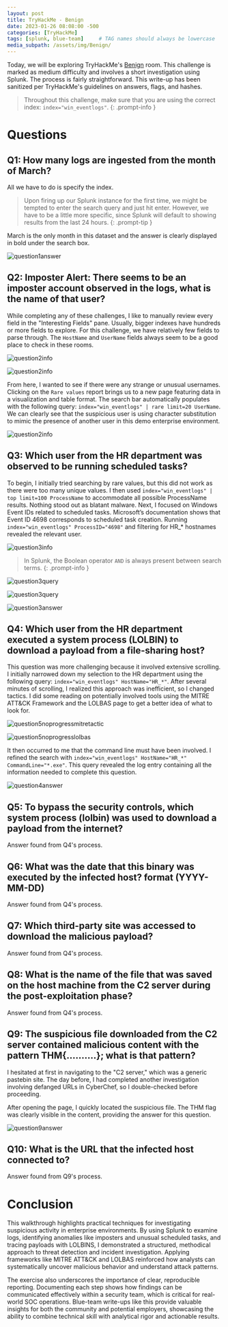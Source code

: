 ```yaml
---
layout: post
title: TryHackMe - Benign
date: 2023-01-26 08:08:00 -500
categories: [TryHackMe]
tags: [splunk, blue-team]     # TAG names should always be lowercase
media_subpath: /assets/img/Benign/
---
```


Today, we will be exploring TryHackMe's [Benign](https://tryhackme.com/room/benign) room. This challenge is marked as medium difficulty and involves a short investigation using Splunk. The process is fairly straightforward. This write-up has been sanitized per TryHackMe's guidelines on answers, flags, and hashes.

> Throughout this challenge, make sure that you are using the correct index: `index="win_eventlogs"`.
{: .prompt-info }

# Questions
## Q1: How many logs are ingested from the month of March?
All we have to do is specify the index.
> Upon firing up our Splunk instance for the first time, we might be tempted to enter the search query and just hit enter. However, we have to be a little more specific, since Splunk will default to showing results from the last 24 hours.
{: .prompt-tip }

March is the only month in this dataset and the answer is clearly displayed in bold under the search box.

![question1answer](/Q1LogsIngested.png)

## Q2: Imposter Alert: There seems to be an imposter account observed in the logs, what is the name of that user?
While completing any of these challenges, I like to manually review every field in the "Interesting Fields" pane. Usually, bigger indexes have hundreds or more fields to explore. For this challenge, we have relatively few fields to parse through. The `HostName` and `UserName` fields always seem to be a good place to check in these rooms.

![question2info](/PQhostnamespcs.png)

![question2info](/Q2Usernames.png)

From here, I wanted to see if there were any strange or unusual usernames. Clicking on the `Rare values` report brings us to a new page featuring data in a visualization and table format. The search bar automatically populates with the following query: `index="win_eventlogs" | rare limit=20 UserName`.
We can clearly see that the suspicious user is using character substitution to mimic the presence of another user in this demo enterprise environment.

![question2info](/Q2sususercompact.png)

## Q3: Which user from the HR department was observed to be running scheduled tasks?
To begin, I initially tried searching by rare values, but this did not work as there were too many unique values. I then used `index="win_eventlogs" | top limit=100 ProcessName` to accommodate all possible ProcessName results. Nothing stood out as blatant malware. Next, I focused on Windows Event IDs related to scheduled tasks. Microsoft’s documentation shows that Event ID 4698 corresponds to scheduled task creation. Running `index="win_eventlogs" ProcessID="4698"` and filtering for HR_* hostnames revealed the relevant user.

![question3info](/Q3eventid4698.png)

> In Splunk, the Boolean operator `AND` is always present between search terms.
{: .prompt-info }

![question3query](/Q3eventidnoresults.png)

![question3query](/Q3findscheduled.png)

![question3answer](/Q3answer.png)

## Q4: Which user from the HR department executed a system process (LOLBIN) to download a payload from a file-sharing host?

This question was more challenging because it involved extensive scrolling. I initially narrowed down my selection to the HR department using the following query: `index="win_eventlogs" HostName="HR_*"`. After several minutes of scrolling, I realized this approach was inefficient, so I changed tactics. I did some reading on potentially involved tools using the MITRE ATT&CK Framework and the LOLBAS page to get a better idea of what to look for.

![question5noprogressmitretactic](/Q5noprogressmitretactic.png)

![question5noprogresslolbas](/Q5noprogresslolbas.png)

It then occurred to me that the command line must have been involved. I refined the search with `index="win_eventlogs" HostName="HR_*" CommandLine="*.exe"`. This query revealed the log entry containing all the information needed to complete this question.

![question4answer](/Q4whichlolbin.png)

## Q5: To bypass the security controls, which system process (lolbin) was used to download a payload from the internet?

Answer found from Q4's process.

## Q6: What was the date that this binary was executed by the infected host? format (YYYY-MM-DD)

Answer found from Q4's process.

## Q7: Which third-party site was accessed to download the malicious payload?

Answer found from Q4's process.

## Q8: What is the name of the file that was saved on the host machine from the C2 server during the post-exploitation phase?

Answer found from Q4's process.

## Q9: The suspicious file downloaded from the C2 server contained malicious content with the pattern THM{..........}; what is that pattern?

I hesitated at first in navigating to the "C2 server," which was a generic pastebin site. The day before, I had completed another investigation involving defanged URLs in CyberChef, so I double-checked before proceeding.

After opening the page, I quickly located the suspicious file. The THM flag was clearly visible in the content, providing the answer for this question.

![question9answer](/Q9thmflag.png)

## Q10: What is the URL that the infected host connected to?

Answer found from Q9's process.

# Conclusion

This walkthrough highlights practical techniques for investigating suspicious activity in enterprise environments. By using Splunk to examine logs, identifying anomalies like imposters and unusual scheduled tasks, and tracing payloads with LOLBINS, I demonstrated a structured, methodical approach to threat detection and incident investigation. Applying frameworks like MITRE ATT&CK and LOLBAS reinforced how analysts can systematically uncover malicious behavior and understand attack patterns.

The exercise also underscores the importance of clear, reproducible reporting. Documenting each step shows how findings can be communicated effectively within a security team, which is critical for real-world SOC operations. Blue-team write-ups like this provide valuable insights for both the community and potential employers, showcasing the ability to combine technical skill with analytical rigor and actionable results.
